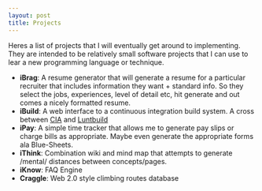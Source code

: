 ```yaml
--- 
layout: post
title: Projects
---
```

Heres a list of projects that I will eventually get around to implementing. They are intended to be relatively small software projects that I can use to lear a new programming language or technique.

-   **iBrag**: A resume generator that will generate a resume for a particular recruiter that includes information they want + standard info. So they select the jobs, experiences, level of detail etc, hit generate and out comes a nicely formatted resume.
-   **iBuild**: A web interface to a continuous integration build system. A cross between [CIA](http://wiki.rubyonrails.com/rails/pages/How+To+Use+CIA+For+Continuous+Integration) and [Luntbuild](http://www.pmease.com/luntbuild/)
-   **iPay**: A simple time tracker that allows me to generate pay slips or charge bills as appropriate. Maybe even generate the appropriate forms ala Blue-Sheets.
-   **iThink**: Combination wiki and mind map that attempts to generate /mental/ distances between concepts/pages.
-   **iKnow**: FAQ Engine
-   **Craggle**: Web 2.0 style climbing routes database

